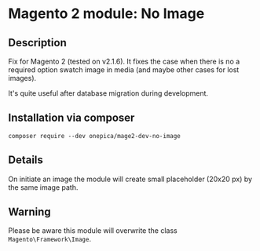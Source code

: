 # Magento 2 module: No Image 

## Description
Fix for Magento 2 (tested on v2.1.6). It fixes the case when there is no a required option swatch image in media (and maybe other cases for lost images).

It's quite useful after database migration during development.

## Installation via composer
```
composer require --dev onepica/mage2-dev-no-image
```

## Details
On initiate an image the module will create small placeholder (20x20 px) by the same image path.

## Warning
Please be aware this module will overwrite the class `Magento\Framework\Image`.


